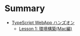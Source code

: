# Summary

* [TypeScript WebApp ハンズオン](README.md)
  * [Lesson 1: 環境構築(Mac編)](docs/lesson01-setup-mac.md)


